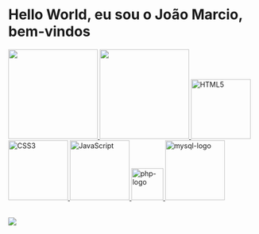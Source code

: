 # Hello World, eu sou o João Marcio, bem-vindos

<table>
  <a href="https://github.com/JMAdF">
  <img height="180em" src="https://github-readme-stats.vercel.app/api?username=JMAdF&show_icons=true&theme=tokyonight&include_all_commits=true&count_private=true"/>
   <img height="180em" src="https://github-readme-stats.vercel.app/api/top-langs/?username=JMAdF&layout=compact&langs_count=6&theme=tokyonight"/>
  <img src="https://img.icons8.com/color/2x/html-5.png" width="120" alt="HTML5">
  <img src="https://img.icons8.com/color/2x/css3.png" width="120" alt="CSS3">
  <img src="https://static.vecteezy.com/system/resources/previews/027/127/560/non_2x/javascript-logo-javascript-icon-transparent-free-png.png" width="120" alt="JavaScript">
  <img width="64" height="64" src="https://img.icons8.com/wired/64/000000/php-logo.png" alt="php-logo"/>
  <img width="120" height="120" src="https://img.icons8.com/color/120/mysql-logo.png" alt="mysql-logo"/>
    
</table>

<div> 
  <a href="https://www.linkedin.com/in/joaomarcioaf/" target="_blank"><img src="https://img.shields.io/badge/-LinkedIn-%230077B5?style=for-the-badge&logo=linkedin&logoColor=white" target="_blank"></a> 
</div>

